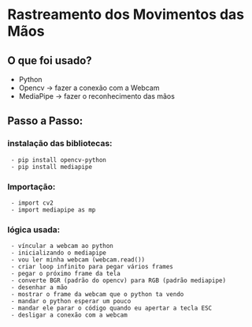 # Rastreamento dos Movimentos das Mãos

## O que foi usado?
  - Python
  - Opencv -> fazer a conexão com a Webcam
  - MediaPipe ->  fazer o reconhecimento das mãos
  
## Passo a Passo:
  ### instalação das bibliotecas:
     - pip install opencv-python 
     - pip install mediapipe
     
  ### Importação:
     - import cv2
     - import mediapipe as mp
     
  ### lógica usada:
     - víncular a webcam ao python
     - inicializando o mediapipe
     - vou ler minha webcam (webcam.read())
     - criar loop infinito para pegar vários frames
     - pegar o próximo frame da tela
     - converte BGR (padrão do opencv) para RGB (padrão mediapipe)
     - desenhar a mão
     - mostrar o frame da webcam que o python ta vendo
     - mandar o python esperar um pouco
     - mandar ele parar o código quando eu apertar a tecla ESC
     - desligar a conexão com a webcam
